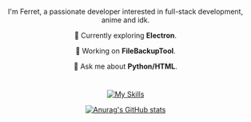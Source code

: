 <div align="center">

I'm Ferret, a passionate developer interested in full-stack development, anime and idk.

🌱 Currently exploring **Electron**.

🔭 Working on **FileBackupTool**.

💬 Ask me about **Python/HTML**.

#  

[![My Skills](https://skillicons.dev/icons?i=html,css,python,ableton,raspberrypi,arduino,apple,bash,blender,cpp,linux,p5js,powershell,robloxstudio)](https://skillicons.dev)

[![Anurag's GitHub stats](https://github-readme-stats.vercel.app/api?username=Ferretosan&theme=catppuccin_mocha)](https://github.com/anuraghazra/github-readme-stats)

</div>
